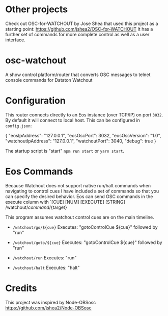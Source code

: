 # Other projects
Check out OSC-for-WATCHOUT by Jose Shea that used this project as a starting point: https://github.com/jshea2/OSC-for-WATCHOUT It has a further set of commands for more complete control as well as a user interface.

# osc-watchout
A show control platform/router that converts OSC messages to telnet console commands for Dataton Watchout

# Configuration
This router connects directly to an Eos instance (over TCP/IP) on port `3032`. By default it will connect to local host. This can be configured in `config.json`:

  {
    "eosIpAddress": "127.0.0.1",
    "eosOscPort": 3032,
    "eosOscVersion": "1.0",
    "watchoutIpAddress": "127.0.0.1",
    "watchoutPort": 3040,
    "debug": true
  }

The startup script is "start" `npm run start` or `yarn start`.

# Eos Commands 
Because Watchout does not support native run/halt commands when navigating to control cues I have included a set of commands so that you can specify the desired behavior. Eos can send OSC commands in the execute column with `[CUE] [NUM] [EXECUTE] [STRING] /watchout/${command}/${target}

This program assumes watchout control cues are on the main timeline.

* `/watchout/go/${cue}`
Executes: 
  "gotoControlCue ${cue}" followed by "run"

* `/watchout/goto/${cue}`
Executes: 
  "gotoControlCue ${cue}" followed by "run"

* `/watchout/run`
Executes: 
  "run"

* `/watchout/halt`
Executes: 
  "halt"

# Credits
This project was inspired by Node-OBSosc https://github.com/jshea2/Node-OBSosc 
